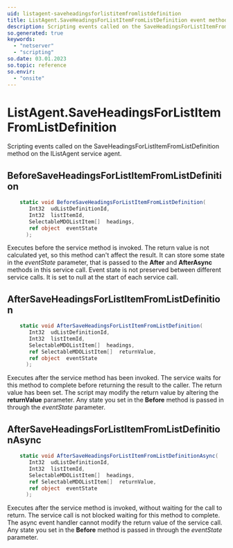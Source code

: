 ```yaml
---
uid: listagent-saveheadingsforlistitemfromlistdefinition
title: ListAgent.SaveHeadingsForListItemFromListDefinition event method
description: Scripting events called on the SaveHeadingsForListItemFromListDefinition method on the ListAgent service agent.
so.generated: true
keywords:
  - "netserver"
  - "scripting"
so.date: 03.01.2023
so.topic: reference
so.envir:
  - "onsite"
---
```

# ListAgent.SaveHeadingsForListItemFromListDefinition

Scripting events called on the <see cref='M:SuperOffice.CRM.Services.IListAgent.SaveHeadingsForListItemFromListDefinition'>SaveHeadingsForListItemFromListDefinition</see> method on the <see cref='IListAgent'>IListAgent</see>  service agent.

## BeforeSaveHeadingsForListItemFromListDefinition
```cs
    static void BeforeSaveHeadingsForListItemFromListDefinition(
       Int32  udListDefinitionId,
       Int32  listItemId,
       SelectableMDOListItem[]  headings,
       ref object  eventState
      );
```
Executes before the service method is invoked.
The return value is not calculated yet, so this method can't affect the result.
It can store some state in the *eventState* parameter, that is passed to the **After** and **AfterAsync** methods in this service call.
Event state is not preserved between different service calls. It is set to null at the start of each service call.
## AfterSaveHeadingsForListItemFromListDefinition
```cs
    static void AfterSaveHeadingsForListItemFromListDefinition(
       Int32  udListDefinitionId,
       Int32  listItemId,
       SelectableMDOListItem[]  headings,
       ref SelectableMDOListItem[]  returnValue,
       ref object  eventState
      );
```
Executes after the service method has been invoked. The service waits for this method to complete before returning the result to the caller.
The return value has been set. The script may modify the return value by altering the **returnValue** parameter.
Any state you set in the **Before** method is passed in through the *eventState* parameter.
## AfterSaveHeadingsForListItemFromListDefinitionAsync
```cs
    static void AfterSaveHeadingsForListItemFromListDefinitionAsync(
       Int32  udListDefinitionId,
       Int32  listItemId,
       SelectableMDOListItem[]  headings,
       ref SelectableMDOListItem[]  returnValue,
       ref object  eventState
      );
```
Executes after the service method is invoked, without waiting for the call to return.
The service call is not blocked waiting for this method to complete.
The async event handler cannot modify the return value of the service call.
Any state you set in the **Before** method is passed in through the *eventState* parameter.

